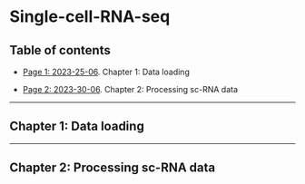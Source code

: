 # Single-cell-RNA-seq

## Table of contents    
* [Page 1: 2023-25-06](#id-section1). Chapter 1: Data loading

* [Page 2: 2023-30-06](#id-section2). Chapter 2: Processing sc-RNA data



------
<div id='id-section1'/>

## Chapter 1: Data loading


-----
<div id='id-section2'/>

## Chapter 2: Processing sc-RNA data
